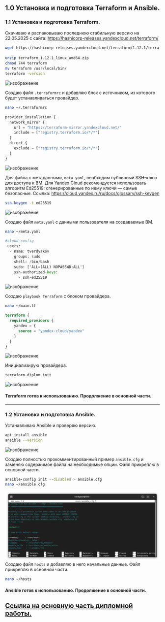 ## 1.0 Установка и подготовка Terraform и Ansible.
### 1.1 Установка и подготовка Terraform.
Скачиваю и распаковываю последнюю стабильную версию на 22.05.2025 с сайта: https://hashicorp-releases.yandexcloud.net/terraform/
```bash
wget https://hashicorp-releases.yandexcloud.net/terraform/1.12.1/terraform_1.12.1_linux_amd64.zip

unzip terraform_1.12.1_linux_amd64.zip
chmod 744 terraform
mv terraform /usr/local/bin/
terraform -version
```
![изображение](https://github.com/user-attachments/assets/fbe22e3f-4d72-4cb0-9fb6-743ac247b6ff)

Создаю файл `.terraformrc` и добавляю блок с источником, из которого будет устанавливаться провайдер.
```bash
nano ~/.terraformrc
```
```terraform
provider_installation {
  network_mirror {
    url = "https://terraform-mirror.yandexcloud.net/"
    include = ["registry.terraform.io/*/*"]
  }
  direct {
    exclude = ["registry.terraform.io/*/*"]
  }
}
```
![изображение](https://github.com/user-attachments/assets/fc32a377-800a-42d5-a1cf-d09328f32036)



Для файла с метаданными, `meta.yaml`, необходим публичный SSH-ключ для доступа к ВМ. Для Yandex Cloud рекомендуется использовать алгоритм Ed25519: сгенерированные по нему ключи — самые безопасные. Ссылка: https://cloud.yandex.ru/ru/docs/glossary/ssh-keygen
```bash
ssh-keygen -t ed25519
```
![изображение](https://github.com/user-attachments/assets/4d2d611e-5d9a-4542-902e-af9bd72de964)



Создаю файл `meta.yaml` с данными пользователя на создаваемые ВМ.
```bash
nano ~/meta.yaml
```
```terraform
#cloud-config
 users:
  - name: tverdyakov
    groups: sudo
    shell: /bin/bash
    sudo: ['ALL=(ALL) NOPASSWD:ALL']
    ssh-authorized-keys:
      - ssh-ed25519
```
![изображение](https://github.com/user-attachments/assets/00d4821e-6844-490f-8493-2466eaea3885)

Создаю `playbook Terraform` c блоком провайдера.
```bash
nano ~/main.tf
```
```terraform
terraform {
  required_providers {
    yandex = {
      source = "yandex-cloud/yandex"
    }
  }
}
```
![изображение](https://github.com/user-attachments/assets/90603707-e4e5-4bf8-a25f-532c447200b3)

Инициализирую провайдера.
```bash
terraform-diplom init
```
![изображение](https://github.com/user-attachments/assets/0ae59a28-7041-4037-8205-242c82620351)

#### Terraform готов к использованию. Продолжение в основной части.

---
### 1.2 Установка и подготовка Ansible.
Устанавливаю Ansible и проверяю версию.
```bash
apt install ansible
ansible --version
```
![изображение](https://github.com/user-attachments/assets/f4974bc7-56a2-4614-ae76-eb1c3a59b67c)

Создаю полностью прокомментированный пример `ansible.cfg` и заменяю содержимое файла на необходимые опции. Файл прикреплю в основной части.
```bash
ansible-config init --disabled > ansible.cfg
nano ~/ansible.cfg
```
![](https://github.com/tverdyakov/diplom_tverdyakov-sys-20/blob/main/01_Установка%20и%20подготовка%20Terraform%20и%20Ansible/screenshots/08.png)
Создаю файл `hosts` и добавляю в него начальные данные. Файл прикреплю в основной части.
```bash
nano ~/hosts
```
#### Ansible готов к использованию. Продолжение в основной части.

[Ссылка на основную часть дипломной работы.](https://github.com/tverdyakov/diplom_tverdyakov-sys-20/blob/main/02_Основная%20часть%20дипломной%20работы/README.md)
---

